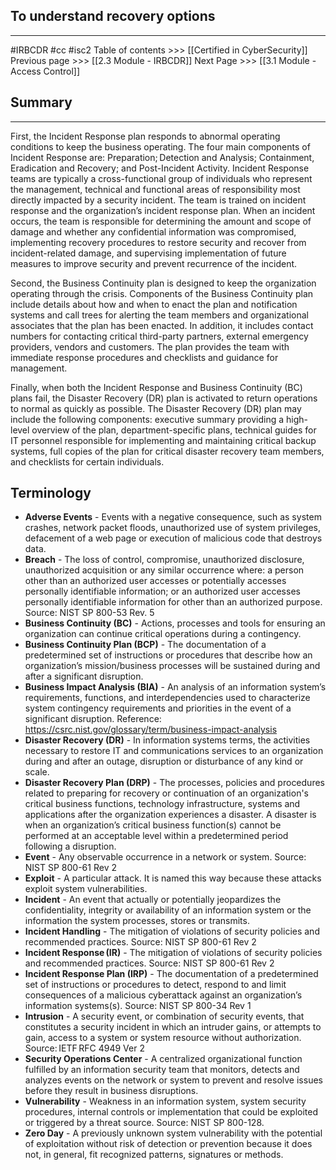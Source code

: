 ##  To understand recovery options
---
#IRBCDR  #cc #isc2
Table of contents >>> [[Certified in CyberSecurity]]
Previous page >>> [[2.3 Module  - IRBCDR]]
Next Page >>> [[3.1 Module  - Access Control]]
## Summary
---
First, the Incident Response plan responds to abnormal operating conditions to keep the business operating. The four main components of Incident Response are: Preparation; Detection and Analysis; Containment, Eradication and Recovery; and Post-Incident Activity. Incident Response teams are typically a cross-functional group of individuals who represent the management, technical and functional areas of responsibility most directly impacted by a security incident. The team is trained on incident response and the organization’s incident response plan. When an incident occurs, the team is responsible for determining the amount and scope of damage and whether any confidential information was compromised, implementing recovery procedures to restore security and recover from incident-related damage, and supervising implementation of future measures to improve security and prevent recurrence of the incident.

Second, the Business Continuity plan is designed to keep the organization operating through the crisis. Components of the Business Continuity plan include details about how and when to enact the plan and notification systems and call trees for alerting the team members and organizational associates that the plan has been enacted. In addition, it includes contact numbers for contacting critical third-party partners, external emergency providers, vendors and customers. The plan provides the team with immediate response procedures and checklists and guidance for management.

Finally, when both the Incident Response and Business Continuity (BC) plans fail, the Disaster Recovery (DR) plan is activated to return operations to normal as quickly as possible. The Disaster Recovery (DR) plan may include the following components: executive summary providing a high-level overview of the plan, department-specific plans, technical guides for IT personnel responsible for implementing and maintaining critical backup systems, full copies of the plan for critical disaster recovery team members, and checklists for certain individuals.

## Terminology
- **Adverse Events** - Events with a negative consequence, such as system crashes, network packet floods, unauthorized use of system privileges, defacement of a web page or execution of malicious code that destroys data.
- **Breach** - The loss of control, compromise, unauthorized disclosure, unauthorized acquisition or any similar occurrence where: a person other than an authorized user accesses or potentially accesses personally identifiable information; or an authorized user accesses personally identifiable information for other than an authorized purpose. Source: NIST SP 800-53 Rev. 5
- **Business Continuity (BC)** - Actions, processes and tools for ensuring an organization can continue critical operations during a contingency. 
- **Business Continuity Plan (BCP)** - The documentation of a predetermined set of instructions or procedures that describe how an organization’s mission/business processes will be sustained during and after a significant disruption.
- **Business Impact Analysis (BIA)** - An analysis of an information system’s requirements, functions, and interdependencies used to characterize system contingency requirements and priorities in the event of a significant disruption. Reference: https://csrc.nist.gov/glossary/term/business-impact-analysis
- **Disaster Recovery (DR)** - In information systems terms, the activities necessary to restore IT and communications services to an organization during and after an outage, disruption or disturbance of any kind or scale. 
- **Disaster Recovery Plan (DRP)** - The processes, policies and procedures related to preparing for recovery or continuation of an organization's critical business functions, technology infrastructure, systems and applications after the organization experiences a disaster. A disaster is when an organization’s critical business function(s) cannot be performed at an acceptable level within a predetermined period following a disruption.
- **Event** - Any observable occurrence in a network or system. Source: NIST SP 800-61 Rev 2 
- **Exploit** - A particular attack. It is named this way because these attacks exploit system vulnerabilities.
-  **Incident** - An event that actually or potentially jeopardizes the confidentiality, integrity or availability of an information system or the information the system processes, stores or transmits. 
- **Incident Handling** - The mitigation of violations of security policies and recommended practices. Source: NIST SP 800-61 Rev 2
- **Incident Response (IR)** - The mitigation of violations of security policies and recommended practices. Source: NIST SP 800-61 Rev 2
- **Incident Response Plan (IRP)** - The documentation of a predetermined set of instructions or procedures to detect, respond to and limit consequences of a malicious cyberattack against an organization’s information systems(s). Source: NIST SP 800-34 Rev 1
- **Intrusion** - A security event, or combination of security events, that constitutes a security incident in which an intruder gains, or attempts to gain, access to a system or system resource without authorization. Source: IETF RFC 4949 Ver 2 
- **Security Operations Center** - A centralized organizational function fulfilled by an information security team that monitors, detects and analyzes events on the network or system to prevent and resolve issues before they result in business disruptions.
- **Vulnerability** - Weakness in an information system, system security procedures, internal controls or implementation that could be exploited or triggered by a threat source. Source: NIST SP 800-128. 
- **Zero Day** - A previously unknown system vulnerability with the potential of exploitation without risk of detection or prevention because it does not, in general, fit recognized patterns, signatures or methods.